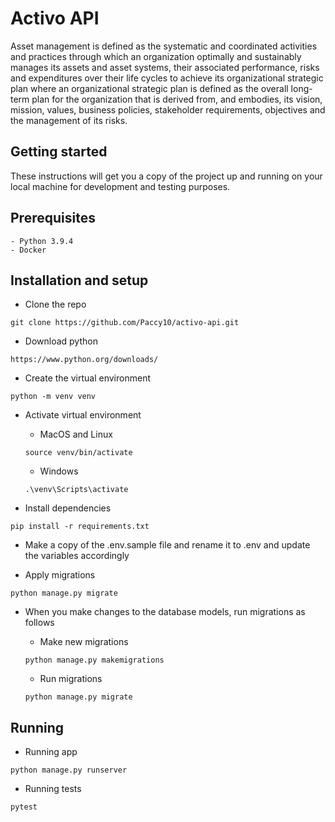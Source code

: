 # Activo API
Asset management is defined as the systematic and coordinated activities and practices through which an organization optimally and sustainably manages its assets and asset systems, their  associated performance, risks and expenditures over their life cycles to achieve its organizational strategic plan where an
organizational strategic plan is defined as the overall long-term plan for the organization that is derived from, and embodies, its vision, mission, values, business policies, stakeholder requirements, objectives and the management of its risks.

## Getting started
These instructions will get you a copy of the project up and running on your local machine for development and testing purposes.

## Prerequisites
```
- Python 3.9.4
- Docker
```

## Installation and setup

- Clone the repo
```
git clone https://github.com/Paccy10/activo-api.git
```

- Download python

```
https://www.python.org/downloads/
```

- Create the virtual environment
```
python -m venv venv
```

- Activate virtual environment
    - MacOS and Linux
    ```
    source venv/bin/activate
    ```

    - Windows
    ```
    .\venv\Scripts\activate
    ```

- Install dependencies
```
pip install -r requirements.txt
```

- Make a copy of the .env.sample file and rename it to .env and update the variables accordingly

- Apply migrations
```
python manage.py migrate
```

- When you make changes to the database models, run migrations as follows
    - Make new migrations
    ```
    python manage.py makemigrations
    ```

    - Run migrations
    ```
    python manage.py migrate
    ```

## Running

- Running app
```
python manage.py runserver
```

- Running tests
```
pytest
```